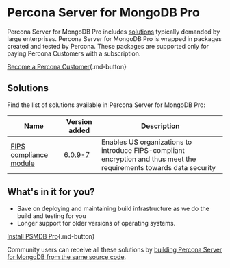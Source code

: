 # Percona Server for MongoDB Pro

Percona Server for MongoDB Pro includes [solutions](#solutions) typically demanded by large enterprises. Percona Server for MongoDB Pro is wrapped in packages created and tested by Percona. These packages are supported only for paying Percona Customers with a subscription.

[Become a Percona Customer](https://www.percona.com/about/contact){.md-button}

## Solutions

Find the list of solutions available in Percona Server for MongoDB Pro:

| Name                                | Version added | Description  | 
| ----------------------------------- | ------------- | -------------
| [FIPS compliance module](fips.md)| [6.0.9-7](release_notes/6.0.9-7.md) | Enables US organizations to introduce FIPS-compliant encryption and thus meet the requirements towards data security |

## What's in it for you?

* Save on deploying and maintaining build infrastructure as we do the build and testing for you 
* Longer support for older versions of operating systems.  

[Install PSMDB Pro](install/pro-repos.md){.md-button}

Community users can receive all these solutions by [building Percona Server for MongoDB from the same source code](source.md).  

